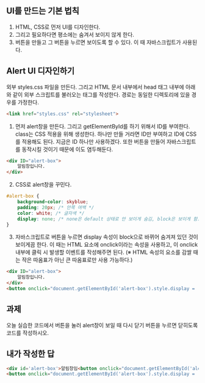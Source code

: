 ## UI를 만드는 기본 법칙

1. HTML, CSS로 먼저 UI를 디자인한다.
2. 그리고 필요하다면 평소에는 숨겨서 보이지 않게 한다.
3. 버튼을 만들고 그 버튼을 누르면 보이도록 할 수 있다. 이 때 자바스크립트가 사용된다.

## Alert UI 디자인하기

외부 styles.css 파일을 만든다. 그리고 HTML 문서 내부에서 head 태그 내부에 아래와 같이 외부 스크립트를 불러오는 태그를 작성한다. 경로는 동일한 디렉토리에 있을 경우를 가정한다.

```HTML
<link href="styles.css" rel="stylesheet">
```

1. 먼저 alert창을 만든다. 그리고 getElementById를 하기 위해서 ID를 부여한다. class는 CSS 적용을 위해 생성한다. 하나만 만들 거라면 ID만 부여하고 ID에 CSS를 적용해도 된다. 지금은 ID 하나만 사용하겠다. 또한 버튼을 만들어 자바스크립트를 동작시킬 것이기 때문에 이도 염두해둔다.

```html
<div ID="alert-box">
    알림창입니다.
</div>
```

2. CSS로 alert창을 꾸민다.

```css
#alert-box {
    background-color: skyblue;
    padding: 20px; /* 안쪽 여백 */
    color: white; /* 글자색 */
    display: none; /* none은 default 상태로 안 보이게 숨김, block은 보이게 함. */
}
```

3. 자바스크립트로 버튼을 누르면 display 속성이 block으로 바뀌어 숨겨져 있던 것이 보이게끔 한다. 이 때는 HTML 요소에 onclick이라는 속성을 사용하고, 이 onclick 내부에 클릭 시 발생할 이벤트를 작성해주면 된다. (※ HTML 속성의 요소를 감쌀 때는 작은 따옴표가 아닌 큰 따옴표로만 사용 가능하다.)


```html
<div ID="alert-box">
    알림창입니다.
</div>
<button onclick="document.getElementById('alert-box').style.display = 'block';"> 알림창 보기 </button>
```

## 과제

오늘 실습한 코드에서 버튼을 눌러 alert창이 보일 때 다시 닫기 버튼을 누르면 닫히도록 코드를 작성하시오.

## 내가 작성한 답

```html
<div id='alert-box'>알림창임<button onclick="document.getElementById('alert-box').style.display = 'none';">알림창닫기</button></div>
<button onclick="document.getElementById('alert-box').style.display = 'block';">알림창보기</button>
```

